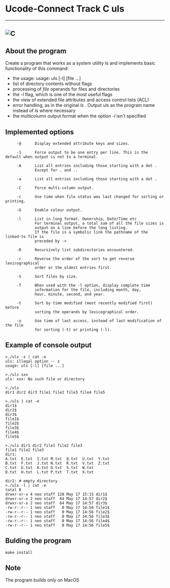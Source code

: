 # Ucode-Connect Track C uls
----
![C](https://img.shields.io/badge/c-%2300599C.svg?style=for-the-badge&logo=c&logoColor=white)
----

## About the program
Create a program that works as a system utility ls and implements basic functionality of this command:
 * the usage: usage: uls [-l] [file ...]
 * list of directory contents without flags
 * processing of *file* operands for files and directories
 * the *-l* flag, which is one of the most useful flags
 * the view of extended file attributes and access control lists (ACL)
 * error handling, as in the original *ls* . Output uls as the program name instead of ls where necessary
 * the multicolumn output format when the option *-l* isn't specified

## Implemented options
```
     -@      Display extended attribute keys and sizes.

     -1      Force output to be one entry per line. This is the default when output is not to a terminal.

     -A      List all entries including those starting with a dot .
             Except for . and ..

     -a      List all entries including those starting with a dot .

     -C      Force multi-column output.

     -c      Use time when file status was last changed for sorting or printing.

     -G      Enable colour output.

     -l      List in long format. Ownership, Date/Time etc
             For terminal output, a total sum of all the file sizes is 
             output on a line before the long listing.
             If the file is a symbolic link the pathname of the linked-to file is
             preceded by ->

     -R      Recursively list subdirectories encountered.

     -r      Reverse the order of the sort to get reverse lexicographical
             order or the oldest entries first.

     -S      Sort files by size.

     -T      When used with the -l option, display complete time
             information for the file, including month, day,
             hour, minute, second, and year.

     -t      Sort by time modified (most recently modified first) before
             sorting the operands by lexicographical order.

     -u      Use time of last access, instead of last modification of the file
             for sorting (-t) or printing (-l).
```

## Example of console output
```shell
>./uls -z | cat -e
uls: illegal option -- z
usage: uls [-l] [file ...]

>./uls xxx
uls: xxx: No such file or directory

>./uls
dir1 dir2 dir3 file1 file2 file3 file4 file5

>./uls | cat -e
dir1$
dir2$
dir3$
file1$
file2$
file3$
file4$
file5$

>./uls dir1 dir2 file1 file2 file3
file1 file2 file3
dir1:
A.txt  E.txt  I.txt M.txt  Q.txt  U.txt  Y.txt
B.txt  F.txt  J.txt N.txt  R.txt  V.txt  Z.txt
C.txt  G.txt  K.txt O.txt  S.txt  W.txt
D.txt  H.txt  L.txt P.txt  T.txt  X.txt

dir2: # empty directory
>./uls -l | cat -e
total 0
drwxr-xr-x 4 neo staff 128 May 17 15:15 dir1$
drwxr-xr-x 2 neo staff  64 May 17 14:57 dir2$
drwxr-xr-x 2 neo staff  64 May 17 14:57 dir3$
-rw-r--r-- 1 neo staff   0 May 17 14:56 file1$
-rw-r--r-- 1 neo staff   0 May 17 14:56 file2$
-rw-r--r-- 1 neo staff   0 May 17 14:56 file3$
-rw-r--r-- 1 neo staff   0 May 17 14:56 file4$
-rw-r--r-- 1 neo staff   0 May 17 14:56 file5$
```

## Bulding the program
```shell
make install
```

## Note
The program builds only on MacOS
